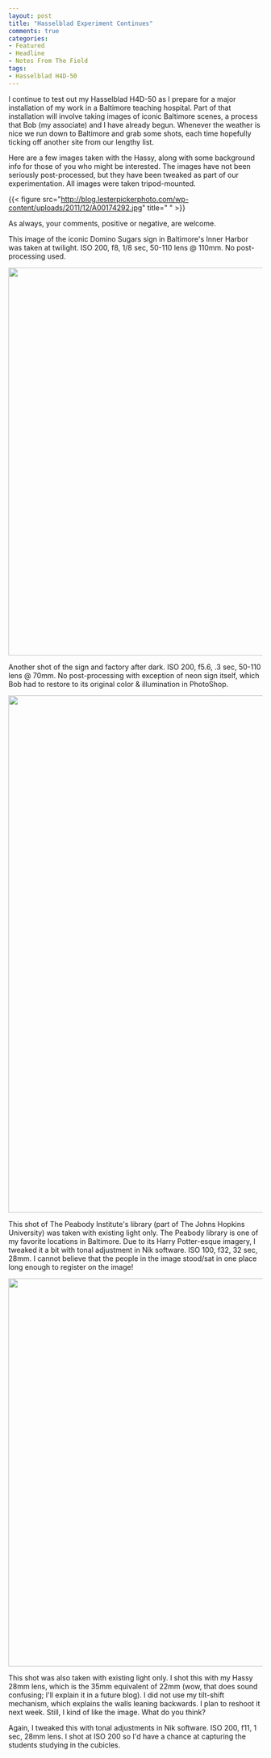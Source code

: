 ```yaml
---
layout: post
title: "Hasselblad Experiment Continues"
comments: true
categories:
- Featured
- Headline
- Notes From The Field
tags:
- Hasselblad H4D-50
---
```

I continue to test out my Hasselblad H4D-50 as I prepare for a major installation of my work in a Baltimore teaching hospital. Part of that installation will involve taking images of iconic Baltimore scenes, a process that Bob (my associate) and I have already begun. Whenever the weather is nice we run down to Baltimore and grab some shots, each time hopefully ticking off another site from our lengthy list.

Here are a few images taken with the Hassy, along with some background info for those of you who might be interested. The images have not been seriously post-processed, but they have been tweaked as part of our experimentation. All images were taken tripod-mounted.

{{< figure src="http://blog.lesterpickerphoto.com/wp-content/uploads/2011/12/A00174292.jpg" title="  " >}}

As always, your comments, positive or negative, are welcome.

This image of the iconic Domino Sugars sign in Baltimore's Inner Harbor was taken at twilight. ISO 200, f8, 1/8 sec, 50-110 lens @ 110mm. No post-processing used.

<a href="http://blog.lesterpickerphoto.com/wp-content/uploads/2011/12/B0017446-Edit.jpg"><img class="alignnone size-full wp-image-1816" title="B0017446-Edit" src="http://blog.lesterpickerphoto.com/wp-content/uploads/2011/12/B0017446-Edit.jpg" alt="" width="1024" height="768"></a>

Another shot of the sign and factory after dark. ISO 200, f5.6, .3 sec, 50-110 lens @ 70mm. No post-processing with exception of neon sign itself, which Bob had to restore to its original color &amp; illumination in PhotoShop.

<a href="http://blog.lesterpickerphoto.com/wp-content/uploads/2011/12/A0017573-Edit.jpg"><img class="alignnone size-full wp-image-1817" title="A0017573-Edit" src="http://blog.lesterpickerphoto.com/wp-content/uploads/2011/12/A0017573-Edit.jpg" alt="" width="768" height="1024"></a>

This shot of The Peabody Institute's library (part of The Johns Hopkins University) was taken with existing light only. The Peabody library is one of my favorite locations in Baltimore. Due to its Harry Potter-esque imagery, I tweaked it a bit with tonal adjustment in Nik software. ISO 100, f32, 32 sec, 28mm. I cannot believe that the people in the image stood/sat in one place long enough to register on the image!

<a href="http://blog.lesterpickerphoto.com/wp-content/uploads/2011/12/A0017553-Edit.jpg"><img class="alignnone size-full wp-image-1818" title="A0017553-Edit" src="http://blog.lesterpickerphoto.com/wp-content/uploads/2011/12/A0017553-Edit.jpg" alt="" width="1024" height="768"></a>

This shot was also taken with existing light only. I shot this with my Hassy 28mm lens, which is the 35mm equivalent of 22mm (wow, that does sound confusing; I'll explain it in a future blog). I did not use my tilt-shift mechanism, which explains the walls leaning backwards. I plan to reshoot it next week. Still, I kind of like the image. What do you think?

Again, I tweaked this with tonal adjustments in Nik software. ISO 200, f11, 1 sec, 28mm lens. I shot at ISO 200 so I'd have a chance at capturing the students studying in the cubicles.